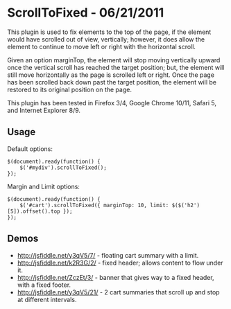 ScrollToFixed - 06/21/2011
==========================

This plugin is used to fix elements to the top of the page, if the element
would have scrolled out of view, vertically; however, it does allow the
element to continue to move left or right with the horizontal scroll.

Given an option marginTop, the element will stop moving vertically upward
once the vertical scroll has reached the target position; but, the
element will still move horizontally as the page is scrolled left or right.
Once the page has been scrolled back down past the target position, the
element will be restored to its original position on the page.

This plugin has been tested in Firefox 3/4, Google Chrome 10/11, Safari 5,
and Internet Explorer 8/9.

## Usage ##

Default options:

    $(document).ready(function() {
        $('#mydiv').scrollToFixed();
    });

Margin and Limit options:

    $(document).ready(function() {
        $('#cart').scrollToFixed({ marginTop: 10, limit: $($('h2')[5]).offset().top });
    });

## Demos ##

* http://jsfiddle.net/y3qV5/7/ - floating cart summary with a limit.
* http://jsfiddle.net/k2R3G/2/ - fixed header; allows content to flow under it.
* http://jsfiddle.net/ZczEt/3/ - banner that gives way to a fixed header, with a fixed footer.
* http://jsfiddle.net/y3qV5/21/ - 2 cart summaries that scroll up and stop at different intervals.